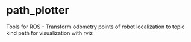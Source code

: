 # path_plotter
Tools for ROS - Transform odometry points of robot localization to topic kind path for visualization with rviz

